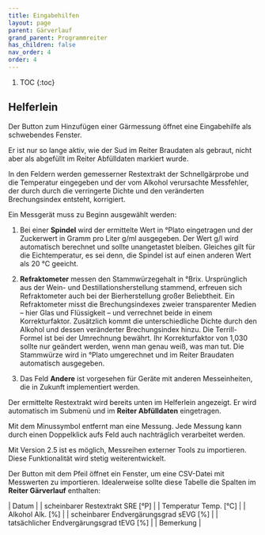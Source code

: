 ```yaml
---
title: Eingabehilfen
layout: page
parent: Gärverlauf
grand_parent: Programmreiter
has_children: false
nav_order: 4
order: 4
---
```


1. TOC
{:toc}

## Helferlein

Der Button zum Hinzufügen einer Gärmessung öffnet eine Eingabehilfe als schwebendes Fenster.

Er ist nur so lange aktiv, wie der Sud im Reiter Braudaten als gebraut, nicht aber als abgefüllt im Reiter Abfülldaten markiert wurde.

In den Feldern werden gemesserner Restextrakt der Schnellgärprobe und die Temperatur eingegeben und der vom Alkohol verursachte Messfehler, der durch durch die verringerte Dichte und den veränderten Brechungsindex entsteht, korrigiert. 

Ein Messgerät muss zu Beginn ausgewählt werden:

1. Bei einer **Spindel** wird der ermittelte Wert in °Plato eingetragen und der Zuckerwert in Gramm pro Liter g/ml ausgegeben. Der Wert g/l wird automatisch berechnet und sollte unangetastet bleiben. Gleiches gilt für die Eichtemperatur, es sei denn, die Spindel ist auf einen anderen Wert als 20 °C geeicht.
		
2. **Refraktometer** messen den Stammwürzegehalt in °Brix. Ursprünglich aus der Wein- und Destillationsherstellung stammend, erfreuen sich Refraktometer auch bei der Bierherstellung großer Beliebtheit.
Ein Refraktometer misst die Brechungsindexes zweier transparenter Medien – hier Glas und Flüssigkeit – und verrechnet beide in einem Korrekturfaktor. Zusätzlich kommt die unterschiedliche Dichte durch den Alkohol und dessen veränderter Brechungsindex hinzu.
Die Terrill-Formel ist bei der Umrechnung bewährt. Ihr Korrekturfaktor von 1,030 sollte nur geändert werden, wenn man genau weiß, was man tut.
Die Stammwürze wird in °Plato umgerechnet und im Reiter Braudaten automatisch ausgegeben.

3. Das Feld **Andere** ist vorgesehen für Geräte mit anderen Messeinheiten, die in Zukunft implementiert werden.

Der ermittelte Restextrakt wird bereits unten im Helferlein angezeigt. Er wird automatisch im Submenü und im **Reiter Abfülldaten** eingetragen.

Mit dem Minussymbol entfernt man eine Messung. Jede Messung kann durch einen Doppelklick aufs Feld auch nachträglich verarbeitet werden.

Mit Version 2.5 ist es möglich, Messreihen externer Tools zu importieren. Diese Funktionalität wird stetig weiterentwickelt.

Der Button mit dem Pfeil öffnet ein Fenster, um eine CSV-Datei mit Messwerten zu importieren. Idealerweise sollte diese Tabelle die Spalten im **Reiter Gärverlauf** enthalten:

| Datum |
| scheinbarer Restextrakt SRE [°P] |
| Temperatur Temp. [°C] |
| Alkohol Alk. [%] |
| scheinbarer Endvergärungsgrad sEVG [%] |
| tatsächlicher Endvergärungsgrad tEVG [%] |
| Bemerkung |
